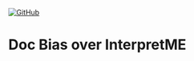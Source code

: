 [![GitHub](https://img.shields.io/badge/GitHub-SDM--TIB%2FInterpretME-blue?logo=GitHub)](https://github.com/SDM-TIB/InterpretME)

# Doc Bias over InterpretME
